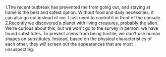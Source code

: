 1.The recent outbreak has prevented me from going out, and staying at home is the best and safest option. Without food and daily necessities, it can also go out instead of me. I just need to control it in front of the console.
2.Recently we discovered a planet with living creatures, probably the alien. We're curious about this, but we won't go to the survey in person, we have found substitutes. To prevent aliens from being hostile, we don't use human shapes on substitutes. Instead, based on the physical characteristics of each other, they will screen out the appearances that are most unsuspecting.

